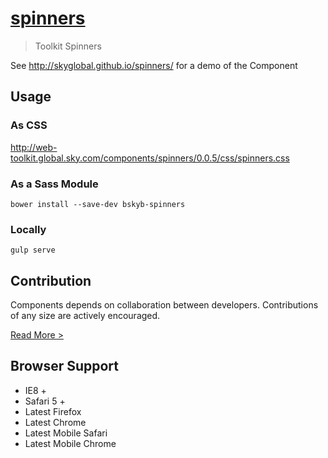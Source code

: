 [spinners](http://skyglobal.github.io/spinners/) 
========================

> Toolkit Spinners

See http://skyglobal.github.io/spinners/ for a demo of the Component

## Usage

### As CSS

http://web-toolkit.global.sky.com/components/spinners/0.0.5/css/spinners.css

### As a Sass Module

`bower install --save-dev bskyb-spinners`

### Locally

`gulp serve`

## Contribution

Components depends on collaboration between developers. Contributions of any size are actively encouraged.

[Read More >](CONTRIBUTING.md)

## Browser Support

 * IE8 +
 * Safari 5 +
 * Latest Firefox
 * Latest Chrome
 * Latest Mobile Safari
 * Latest Mobile Chrome